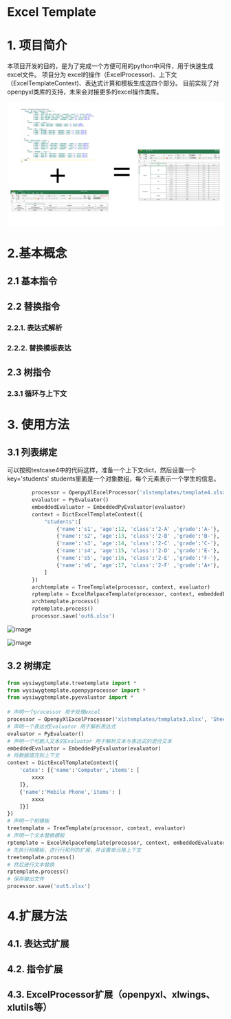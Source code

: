 # Excel Template

# 1. 项目简介

本项目开发的目的，是为了完成一个方便可用的python中间件，用于快速生成excel文件。
项目分为 excel的操作（ExcelProcessor)、上下文（ExcelTemplateContext)、表达式计算和模板生成这四个部分。
目前实现了对openpyxl类库的支持，未来会对接更多的excel操作类库。

![fsfdsfsdf](doc/fig.png)

# 2.基本概念

## 2.1 基本指令


## 2.2 替换指令

### 2.2.1. 表达式解析

### 2.2.2. 替换模板表达

## 2.3 树指令

### 2.3.1 循环与上下文

# 3. 使用方法

## 3.1 列表绑定

可以按照testcase4中的代码这样，准备一个上下文dict，然后设置一个key='students'
students里面是一个对象数组，每个元素表示一个学生的信息。

```python
        processor = OpenpyXlExcelProcessor('xlstemplates/template4.xlsx', 'Sheet1')
        evaluator = PyEvaluator()
        embeddedEvaluator = EmbeddedPyEvaluator(evaluator)
        context = DictExcelTemplateContext({
            "students":[
                {'name':'s1', 'age':12, 'class':'2-A' ,'grade':'A-'},
                {'name':'s2', 'age':13, 'class':'2-B' ,'grade':'B-'},
                {'name':'s3', 'age':14, 'class':'2-C' ,'grade':'C-'},
                {'name':'s4', 'age':15, 'class':'2-D' ,'grade':'E-'},
                {'name':'s5', 'age':16, 'class':'2-E' ,'grade':'F-'},
                {'name':'s6', 'age':17, 'class':'2-F' ,'grade':'A+'},
            ]
        })
        archtemplate = TreeTemplate(processor, context, evaluator)
        rptemplate = ExcelRelpaceTemplate(processor, context, embeddedEvaluator)
        archtemplate.process()
        rptemplate.process()
        processor.save('out6.xlsx')
```
![image](https://user-images.githubusercontent.com/18006949/48540805-17946480-e8f6-11e8-9946-7fc22bd286fd.png)

![image](https://user-images.githubusercontent.com/18006949/48540964-70fc9380-e8f6-11e8-9cdd-967362b6338b.png)


## 3.2 树绑定
```python
from wysiwygtemplate.treetemplate import *
from wysiwygtemplate.openpyprocessor import *
from wysiwygtemplate.pyevaluator import *

# 声明一个processor 用于处理excel
processor = OpenpyXlExcelProcessor('xlstemplates/template3.xlsx', 'Sheet1')
# 声明一个表达式Evaluator 用于解析表达式
evaluator = PyEvaluator()
# 声明一个可嵌入文本的Evaluator 用于解析文本与表达式的混合文本
embeddedEvaluator = EmbeddedPyEvaluator(evaluator)
# 将数据填充到上下文
context = DictExcelTemplateContext({
    'cates': [{'name':'Computer','items': [
        xxxx
    ]},
    {'name':'Mobile Phone','items': [
        xxxx
    ]}]
})
# 声明一个树模板
treetemplate = TreeTemplate(processor, context, evaluator)
# 声明一个文本替换模板
rptemplate = ExcelRelpaceTemplate(processor, context, embeddedEvaluator)
# 先执行树模板，进行行和列的扩展，并设置单元格上下文
treetemplate.process()
# 然后进行文本替换
rptemplate.process()
# 保存输出文件
processor.save('out5.xlsx')
```
# 4.扩展方法

## 4.1. 表达式扩展

## 4.2. 指令扩展

## 4.3. ExcelProcessor扩展（openpyxl、xlwings、xlutils等）
